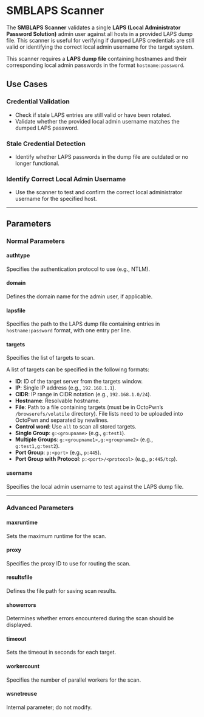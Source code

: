 # SMBLAPS Scanner

The **SMBLAPS Scanner** validates a single **LAPS (Local Administrator Password Solution)** admin user against all hosts in a provided LAPS dump file. This scanner is useful for verifying if dumped LAPS credentials are still valid or identifying the correct local admin username for the target system. 

This scanner requires a **LAPS dump file** containing hostnames and their corresponding local admin passwords in the format `hostname:password`.
## Use Cases

### Credential Validation
- Check if stale LAPS entries are still valid or have been rotated.
- Validate whether the provided local admin username matches the dumped LAPS password.

### Stale Credential Detection
- Identify whether LAPS passwords in the dump file are outdated or no longer functional.

### Identify Correct Local Admin Username
- Use the scanner to test and confirm the correct local administrator username for the specified host.

---

## Parameters

### Normal Parameters

#### authtype
Specifies the authentication protocol to use (e.g., NTLM).
#### domain
Defines the domain name for the admin user, if applicable.
#### lapsfile
Specifies the path to the LAPS dump file containing entries in `hostname:password` format, with one entry per line.
#### targets
Specifies the list of targets to scan.

A list of targets can be specified in the following formats:

- **ID**: ID of the target server from the targets window.
- **IP**: Single IP address (e.g., `192.168.1.1`).
- **CIDR**: IP range in CIDR notation (e.g., `192.168.1.0/24`).
- **Hostname**: Resolvable hostname.
- **File**: Path to a file containing targets (must be in OctoPwn’s `/browserefs/volatile` directory). File lists need to be uploaded into OctoPwn and separated by newlines.
- **Control word**: Use `all` to scan all stored targets.
- **Single Group**: `g:<groupname>` (e.g., `g:test1`).
- **Multiple Groups**: `g:<groupname1>,g:<groupname2>` (e.g., `g:test1,g:test2`).
- **Port Group**: `p:<port>` (e.g., `p:445`).
- **Port Group with Protocol**: `p:<port>/<protocol>` (e.g., `p:445/tcp`).
#### username
Specifies the local admin username to test against the LAPS dump file.

---

### Advanced Parameters

#### maxruntime
Sets the maximum runtime for the scan.

#### proxy
Specifies the proxy ID to use for routing the scan.

#### resultsfile
Defines the file path for saving scan results.

#### showerrors
Determines whether errors encountered during the scan should be displayed.

#### timeout
Sets the timeout in seconds for each target.

#### workercount
Specifies the number of parallel workers for the scan.

#### wsnetreuse
Internal parameter; do not modify.
